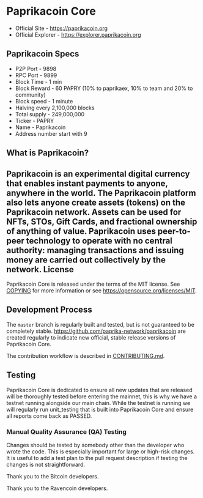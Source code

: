 Paprikacoin Core
==================================

* Official Site - https://paprikacoin.org
* Official Explorer - https://explorer.paprikacoin.org

Paprikacoin Specs
-----------------
* P2P Port - 9898
* RPC Port - 9899
* Block Time - 1 min
* Block Reward - 60 PAPRY (10% to paprikaex, 10% to team and 20% to community)
* Block speed - 1 minute
* Halving every 2,100,000 blocks
* Total supply - 249,000,000
* Ticker - PAPRY
* Name - Paprikacoin
* Address number start with 9


What is Paprikacoin?
-----------------
Paprikacoin is an experimental digital currency that enables instant payments to anyone, anywhere in the world. The Paprikacoin platform also lets anyone create assets (tokens) on the Paprikacoin network. Assets can be used for NFTs, STOs, Gift Cards, and fractional ownership of anything of value. Paprikacoin uses peer-to-peer technology to operate with no central authority: managing transactions and issuing money are carried out collectively by the network.
License
-------

Paprikacoin Core is released under the terms of the MIT license. See [COPYING](COPYING) for more
information or see https://opensource.org/licenses/MIT.

Development Process
-------------------

The `master` branch is regularly built and tested, but is not guaranteed to be
completely stable. https://github.com/paprika-network/paprikacoin are created
regularly to indicate new official, stable release versions of Paprikacoin Core.

The contribution workflow is described in [CONTRIBUTING.md](CONTRIBUTING.md).

Testing
-------
Paprikacoin Core is dedicated to ensure all new updates that are released will be thoroughly tested before entering the mainnet, this is why we have a testnet running alongside our main chain. While the testnet is running we will regularly run unit_testing that is built into Paprikacoin Core and ensure all reports come back as PASSED.


### Manual Quality Assurance (QA) Testing

Changes should be tested by somebody other than the developer who wrote the
code. This is especially important for large or high-risk changes. It is useful
to add a test plan to the pull request description if testing the changes is
not straightforward.


Thank you to the Bitcoin developers.

Thank you to the Ravencoin developers.
